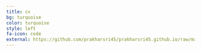 ```yaml
---
title: cv
bg: turquoise
color: turquoise
style: left
fa-icon: code
external: https://github.com/prakharsri45/prakharsri45.github.io/raw/ma/cv.pdf
---
```


